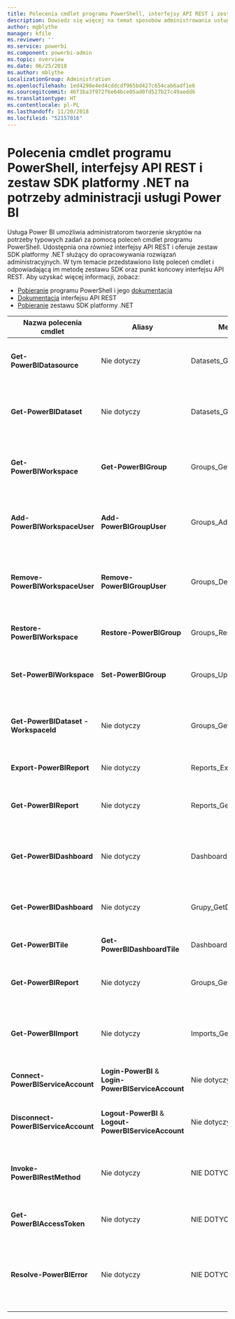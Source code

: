 ```yaml
---
title: Polecenia cmdlet programu PowerShell, interfejsy API REST i zestaw SDK platformy .NET dla administratorów
description: Dowiedz się więcej na temat sposobów administrowania usługą Power BI za pomocą skryptów i interfejsów API programowania.
author: mgblythe
manager: kfile
ms.reviewer: ''
ms.service: powerbi
ms.component: powerbi-admin
ms.topic: overview
ms.date: 06/25/2018
ms.author: mblythe
LocalizationGroup: Administration
ms.openlocfilehash: 1ed4298e4ed4cddcdf965bd427c654cab6adf1e6
ms.sourcegitcommit: 46f1ba3f972f6e64bce05ad0fd527b27c49aedd6
ms.translationtype: HT
ms.contentlocale: pl-PL
ms.lasthandoff: 11/20/2018
ms.locfileid: "52157016"
---
```

# <a name="powershell-cmdlets-rest-apis-and-net-sdk-for-power-bi-administration"></a>Polecenia cmdlet programu PowerShell, interfejsy API REST i zestaw SDK platformy .NET na potrzeby administracji usługi Power BI
Usługa Power BI umożliwia administratorom tworzenie skryptów na potrzeby typowych zadań za pomocą poleceń cmdlet programu PowerShell. Udostępnia ona również interfejsy API REST i oferuje zestaw SDK platformy .NET służący do opracowywania rozwiązań administracyjnych. W tym temacie przedstawiono listę poleceń cmdlet i odpowiadającą im metodę zestawu SDK oraz punkt końcowy interfejsu API REST. Aby uzyskać więcej informacji, zobacz:

- [Pobieranie](https://www.powershellgallery.com/packages/MicrosoftPowerBIMgmt/) programu PowerShell i jego [dokumentacja](https://docs.microsoft.com/powershell/power-bi/overview?view=powerbi-ps)
- [Dokumentacja](https://docs.microsoft.com/rest/api/power-bi/admin) interfejsu API REST
- [Pobieranie](https://www.nuget.org/packages/Microsoft.PowerBI.Api/) zestawu SDK platformy .NET

| **Nazwa polecenia cmdlet** | **Aliasy** | **Metoda zestawu SDK** | **Punkt końcowy interfejsu API REST** | **Opis** |
| --- | --- | --- | --- | --- |
| **Get-PowerBIDatasource** | Nie dotyczy | Datasets\_GetDataSourcesAsAdmin | /v1.0/myorg/admin/datasets/{datasetkey}/datasources | Pobiera źródła danych dla danego zestawu danych. |
| **Get-PowerBIDataset** | Nie dotyczy | Datasets\_GetDatasetsAsAdmin | /v1.0/myorg/admin/datasets | Pobiera pełną listę zestawów danych w dzierżawie usługi Power BI. |
| **Get-PowerBIWorkspace** | **Get-PowerBIGroup** | Groups\_GetGroupsAsAdmin | /v1.0/myorg/admin/groups | Pobiera pełną listę obszarów roboczych w dzierżawie usługi Power BI. |
| **Add-PowerBIWorkspaceUser** | **Add-PowerBIGroupUser** |Groups\_AddUserAsAdmin | /v1.0/myorg/admin/groups/{groupId}/users | Dodaje użytkownika jako członka do danego obszaru roboczego. |
| **Remove-PowerBIWorkspaceUser** | **Remove-PowerBIGroupUser** | Groups\_DeleteUserAsAdmin | /v1.0/myorg/admin/groups/{groupId}/users/{user} | Usuwa użytkownika z listy członkostwa danego obszaru roboczego. |
| **Restore-PowerBIWorkspace** |**Restore-PowerBIGroup** | Groups\_RestoreDeletedGroupAsAdmin | /v1.0/myorg/admin/groups/{groupId}/restore | Przywraca usunięty obszar roboczy. |
| **Set-PowerBIWorkspace** |**Set-PowerBIGroup** | Groups\_UpdateGroupAsAdmin | /v1.0/myorg/admin/groups/{groupId} | Aktualizuje właściwości danego obszaru roboczego. |
| **Get-PowerBIDataset -WorkspaceId** | Nie dotyczy | Groups\_GetDatasetsAsAdmin | /v1.0/myorg/admin/groups/{group\_id}/datasets | Pobiera zestawy danych w ramach danego obszaru roboczego. |
| **Export-PowerBIReport** | Nie dotyczy | Reports\_ExportReportAsAdmin | Nie dotyczy | Eksportuje dany raport do pliku lokalnego. |
| **Get-PowerBIReport** | Nie dotyczy | Reports\_GetReportsAsAdmin | /v1.0/myorg/admin/reports | Pobiera pełną listę raportów w dzierżawie usługi Power BI. |
| **Get-PowerBIDashboard** | Nie dotyczy | Dashboards\_GetDashboardsAsAdmin | /v1.0/myorg/admin/dashboards | Pobiera pełną listę pulpitów nawigacyjnych w dzierżawie usługi Power BI. |
| **Get-PowerBIDashboard** | Nie dotyczy | Grupy\_GetDashboardsAsAdmin | /v1.0/myorg/admin/groups/{group\_id}/dashboards | Pobiera pulpity nawigacyjne w ramach danego obszaru roboczego. |
| **Get-PowerBITile** | **Get-PowerBIDashboardTile** | Dashboards\_GetTilesAsAdmin | /v1.0/myorg/admin/dashboards/{dashboard\_id}/tiles | Pobiera kafelki danego pulpitu nawigacyjnego. |
| **Get-PowerBIReport** | Nie dotyczy | Groups\_GetReportsAsAdmin | /v1.0/myorg/admin/groups/{group\_id}/reports | Pobiera raporty w ramach danego obszaru roboczego. |
| **Get-PowerBIImport** | Nie dotyczy | Imports\_GetImportsAsAdmin | /v1.0/myorg/admin/imports | Pobiera pełną listę operacji importu w dzierżawie usługi Power BI. |
| **Connect-PowerBIServiceAccount** | **Login-PowerBI** &  **Login-PowerBIServiceAccount** | Nie dotyczy | Nie dotyczy | Loguje do usługi Power BI i rozpoczyna sesję. |
| **Disconnect-PowerBIServiceAccount** | **Logout-PowerBI** & **Logout-PowerBIServiceAccount** | Nie dotyczy | Nie dotyczy | Wylogowuje z usługi Power BI i zamyka istniejącą sesję. |
| **Invoke-PowerBIRestMethod**| Nie dotyczy | NIE DOTYCZY | Nie dotyczy | Wysyła dowolne wywołania interfejsu API REST do usługi Power BI. |
| **Get-PowerBIAccessToken**| Nie dotyczy | NIE DOTYCZY | Nie dotyczy | Uzyskuje token dostępu usługi Power BI w ramach sesji. |
| **Resolve-PowerBIError**| Nie dotyczy | NIE DOTYCZY | Nie dotyczy | Uzyskuje szczegółowe informacje o błędach dla nieudanych wywołań poleceń cmdlet. |